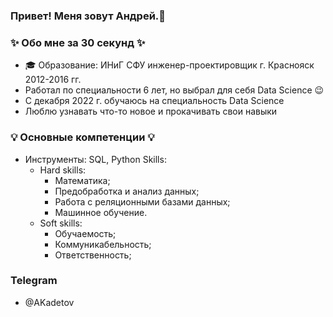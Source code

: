 ### Привет! Меня зовут Андрей.👋

### ✨ Обо мне за 30 секунд ✨ 
* 🎓 Образование: ИНиГ СФУ инженер-проектировщик г. Краснояск 2012-2016 гг.
* Работал по специальности 6 лет, но выбрал для себя Data Science 😉
* С декабря 2022 г. обучаюсь на специальность Data Science
* Люблю узнавать что-то новое и прокачивать свои навыки

### 💡 Основные компетенции 💡
- Инструменты: SQL, Python
Skills:
  * Hard skills:
    - Математика;
    - Предобработка и анализ данных;
    - Работа с реляционными базами данных;
    - Машинное обучение.
  * Soft skills:
    - Обучаемость;
    - Коммуникабельность;
    - Ответственность;

### Telegram
- @AKadetov

